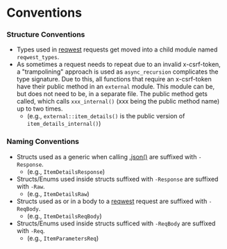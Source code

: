 # Conventions 

### Structure Conventions
* Types used in [reqwest](https://crates.io/crates/reqwest) requests get moved into a child module named `reqwest_types`.
* As sometimes a request needs to repeat due to an invalid x-csrf-token, a "trampolining" approach is used as `async_recursion`
complicates the type signature. Due to this, all functions that require an x-csrf-token have their public method in an `external` module. This module can be, but does not need to be, in a separate file. The public method gets called, which calls `xxx_internal()` (xxx being the public method name)
up to two times.
    - (e.g., `external::item_details()` is the public version of `item_details_internal()`)


### Naming Conventions
* Structs used as a generic when calling [.json()](https://docs.rs/reqwest/latest/reqwest/struct.Response.html#method.json) are suffixed with   `-Response`.
    - (e.g., `ItemDetailsResponse`)
* Structs/Enums used inside structs suffixed with `-Response` are suffixed with `-Raw`.
    - (e.g., `ItemDetailsRaw`)
* Structs used as or in a body to a [reqwest](https://crates.io/crates/reqwest) request are suffixed with `-ReqBody`.
    - (e.g., `ItemDetailsReqBody`)
* Structs/Enums used inside structs sufficed with `-ReqBody` are suffixed with `-Req`.
    - (e.g., `ItemParametersReq`)